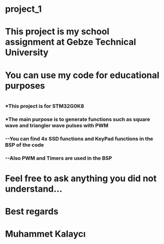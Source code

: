 # project_1
# This project is my school assignment at Gebze Technical University
# You can use my code for educational purposes
# 



### *This project is for STM32G0K8
### *The main purpose is to generate functions such as square wave and triangler wave pulses with PWM

### --You can find 4x SSD functions and KeyPad functions in the BSP of the code
### --Also PWM and Timers are used in the BSP

# Feel free to ask anything you did not understand...
# Best regards
# Muhammet Kalaycı
